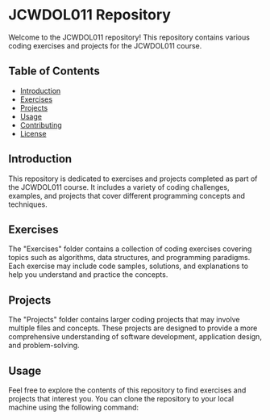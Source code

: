 # JCWDOL011 Repository

Welcome to the JCWDOL011 repository! This repository contains various coding exercises and projects for the JCWDOL011 course.

## Table of Contents

- [Introduction](#introduction)
- [Exercises](#exercises)
- [Projects](#projects)
- [Usage](#usage)
- [Contributing](#contributing)
- [License](#license)

## Introduction

This repository is dedicated to exercises and projects completed as part of the JCWDOL011 course. It includes a variety of coding challenges, examples, and projects that cover different programming concepts and techniques.

## Exercises

The "Exercises" folder contains a collection of coding exercises covering topics such as algorithms, data structures, and programming paradigms. Each exercise may include code samples, solutions, and explanations to help you understand and practice the concepts.

## Projects

The "Projects" folder contains larger coding projects that may involve multiple files and concepts. These projects are designed to provide a more comprehensive understanding of software development, application design, and problem-solving.

## Usage

Feel free to explore the contents of this repository to find exercises and projects that interest you. You can clone the repository to your local machine using the following command:

